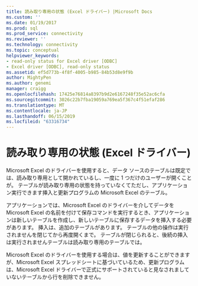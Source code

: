 ```yaml
---
title: 読み取り専用の状態 (Excel ドライバー) |Microsoft Docs
ms.custom: ''
ms.date: 01/19/2017
ms.prod: sql
ms.prod_service: connectivity
ms.reviewer: ''
ms.technology: connectivity
ms.topic: conceptual
helpviewer_keywords:
- read-only status for Excel driver [ODBC]
- Excel driver [ODBC], read-only status
ms.assetid: ef5d773b-4f8f-4005-b985-84b53d8e9f9b
author: MightyPen
ms.author: genemi
manager: craigg
ms.openlocfilehash: 17425e76814a8397b9d2e6167248f35e52ac6cfa
ms.sourcegitcommit: 3026c22b7fba19059a769ea5f367c4f51efaf286
ms.translationtype: MT
ms.contentlocale: ja-JP
ms.lasthandoff: 06/15/2019
ms.locfileid: "63316734"
---
```

# <a name="read-only-status-excel-driver"></a>読み取り専用の状態 (Excel ドライバー)
Microsoft Excel のドライバーを使用すると、データ ソースのテーブルは既定では、読み取り専用として開かれているし、一度に 1 つだけのユーザーが開くことが。 テーブルが読み取り専用の状態を持っていなくてただし、アプリケーション実行できます挿入と更新プログラムの Microsoft Excel のテーブル。  
  
 アプリケーションでは、Microsoft Excel のドライバーを介してデータを Microsoft Excel の名前を付けて保存コマンドを実行するとき、アプリケーションは新しいテーブルを作成し、新しいテーブルに保存するデータを挿入する必要があります。 挿入は、追加のテーブルがあります。 テーブルの他の操作は実行されませんを閉じてから再度開くまで。 テーブルが閉じられると、後続の挿入は実行されませんテーブルは読み取り専用のテーブルでは。  
  
 Microsoft Excel のドライバーを使用する場合は、値を更新することができますが、Microsoft Excel スプレッドシートに基づいているため、更新プログラムは、Microsoft Excel ドライバーで正式にサポートされていると見なされましていないテーブルから行を削除できません。
